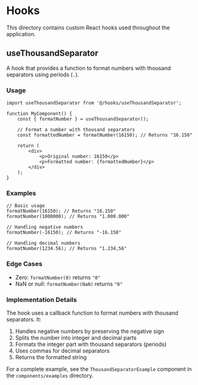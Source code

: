 # Hooks

This directory contains custom React hooks used throughout the application.

## useThousandSeparator

A hook that provides a function to format numbers with thousand separators using periods (`.`).

### Usage

```tsx
import useThousandSeparator from '@/hooks/useThousandSeparator';

function MyComponent() {
    const { formatNumber } = useThousandSeparator();

    // Format a number with thousand separators
    const formattedNumber = formatNumber(16150); // Returns "16.150"

    return (
        <div>
            <p>Original number: 16150</p>
            <p>Formatted number: {formattedNumber}</p>
        </div>
    );
}
```

### Examples

```tsx
// Basic usage
formatNumber(16150); // Returns "16.150"
formatNumber(1000000); // Returns "1.000.000"

// Handling negative numbers
formatNumber(-16150); // Returns "-16.150"

// Handling decimal numbers
formatNumber(1234.56); // Returns "1.234,56"
```

### Edge Cases

- Zero: `formatNumber(0)` returns `"0"`
- NaN or null: `formatNumber(NaN)` returns `"0"`

### Implementation Details

The hook uses a callback function to format numbers with thousand separators. It:

1. Handles negative numbers by preserving the negative sign
2. Splits the number into integer and decimal parts
3. Formats the integer part with thousand separators (periods)
4. Uses commas for decimal separators
5. Returns the formatted string

For a complete example, see the `ThousandSeparatorExample` component in the `components/examples` directory.
